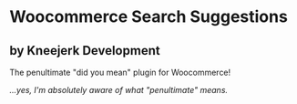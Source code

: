 # Woocommerce Search Suggestions
## by Kneejerk Development

The penultimate "did you mean" plugin for Woocommerce!

*...yes, I'm absolutely aware of what "penultimate" means.*
